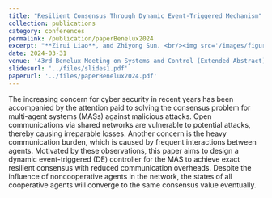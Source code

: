 ```yaml
---
title: "Resilient Consensus Through Dynamic Event-Triggered Mechanism"
collection: publications
category: conferences
permalink: /publication/paperBenelux2024
excerpt: "**Zirui Liao**, and Zhiyong Sun. <br/><img src='/images/figureBenelux2024.png' width='80%'>"
date: 2024-03-31
venue: '43rd Benelux Meeting on Systems and Control (Extended Abstract)'
slidesurl: '../files/slides1.pdf'
paperurl: '../files/paperBenelux2024.pdf'
---
```


The increasing concern for cyber security in recent years has been accompanied by the attention paid to solving the consensus problem for multi-agent systems (MASs) against malicious attacks. Open communications via shared networks are vulnerable to potential attacks, thereby causing irreparable losses. Another concern is the heavy communication burden, which is caused by frequent interactions between agents. Motivated by these observations, this paper aims to design a dynamic event-triggered (DE) controller for the MAS to achieve exact resilient consensus with reduced communication overheads. Despite the influence of noncooperative agents in the network, the states of all cooperative agents will converge to the same consensus value eventually.
